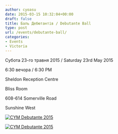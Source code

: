 ```yaml
---
author: cyoasu
date: 2015-03-15 10:32:04+00:00
draft: false
title: Баль Дебютантів / Debutante Ball
type: post
url: /events/debutante-ball/
categories:
- Events
- Victoria
---
```


Субота 23-го травня 2015 / Saturday 23rd May 2015

6:30 вечора / 6:30 PM

Sheldon Reception Centre

Bliss Room

608-614 Somerville Road

Sunshine West

[![CYM Debutante 2015](http://www.ozeukes.com/wp-content/uploads/2015/03/CYM-Debutante-2015-UKR.jpg)
](http://www.ozeukes.com/wp-content/uploads/2015/03/CYM-Debutante-2015-UKR.jpg)

[![CYM Debutante 2015](http://www.ozeukes.com/wp-content/uploads/2015/03/CYM-Debutante-2015-ENG.jpg)
](http://www.ozeukes.com/wp-content/uploads/2015/03/CYM-Debutante-2015-ENG.jpg)


